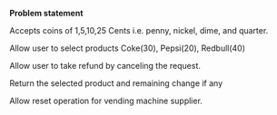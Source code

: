 **Problem statement** 

 Accepts coins of 1,5,10,25 Cents i.e. penny, nickel, dime, and quarter.
 
 Allow user to select products Coke(30), Pepsi(20), Redbull(40)
 
 Allow user to take refund by canceling the request.
 
 Return the selected product and remaining change if any
 
 Allow reset operation for vending machine supplier.
